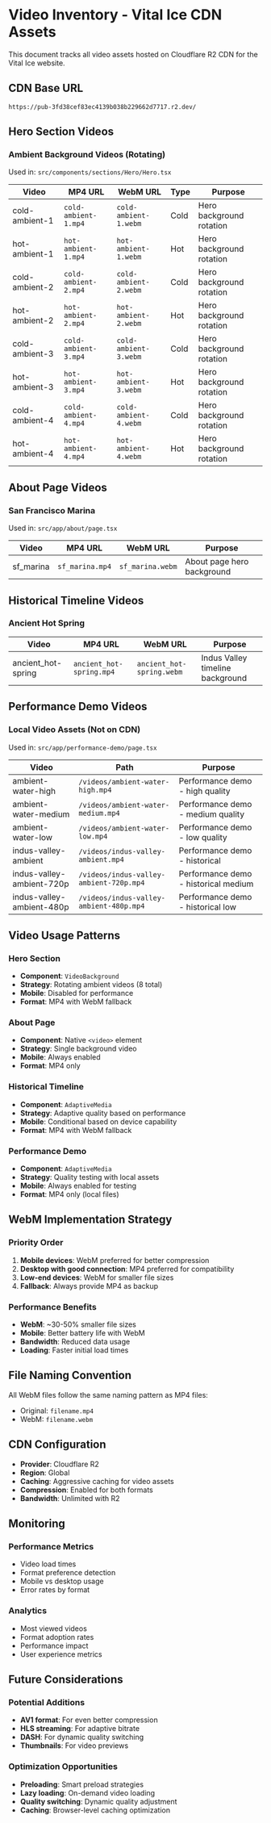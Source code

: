 # Video Inventory - Vital Ice CDN Assets

This document tracks all video assets hosted on Cloudflare R2 CDN for the Vital Ice website.

## CDN Base URL

```
https://pub-3fd38cef83ec4139b038b229662d7717.r2.dev/
```

## Hero Section Videos

### Ambient Background Videos (Rotating)

Used in: `src/components/sections/Hero/Hero.tsx`

| Video          | MP4 URL              | WebM URL              | Type | Purpose                  |
| -------------- | -------------------- | --------------------- | ---- | ------------------------ |
| cold-ambient-1 | `cold-ambient-1.mp4` | `cold-ambient-1.webm` | Cold | Hero background rotation |
| hot-ambient-1  | `hot-ambient-1.mp4`  | `hot-ambient-1.webm`  | Hot  | Hero background rotation |
| cold-ambient-2 | `cold-ambient-2.mp4` | `cold-ambient-2.webm` | Cold | Hero background rotation |
| hot-ambient-2  | `hot-ambient-2.mp4`  | `hot-ambient-2.webm`  | Hot  | Hero background rotation |
| cold-ambient-3 | `cold-ambient-3.mp4` | `cold-ambient-3.webm` | Cold | Hero background rotation |
| hot-ambient-3  | `hot-ambient-3.mp4`  | `hot-ambient-3.webm`  | Hot  | Hero background rotation |
| cold-ambient-4 | `cold-ambient-4.mp4` | `cold-ambient-4.webm` | Cold | Hero background rotation |
| hot-ambient-4  | `hot-ambient-4.mp4`  | `hot-ambient-4.webm`  | Hot  | Hero background rotation |

## About Page Videos

### San Francisco Marina

Used in: `src/app/about/page.tsx`

| Video     | MP4 URL         | WebM URL         | Purpose                    |
| --------- | --------------- | ---------------- | -------------------------- |
| sf_marina | `sf_marina.mp4` | `sf_marina.webm` | About page hero background |

## Historical Timeline Videos

### Ancient Hot Spring

| Video              | MP4 URL                  | WebM URL                  | Purpose                          |
| ------------------ | ------------------------ | ------------------------- | -------------------------------- |
| ancient_hot-spring | `ancient_hot-spring.mp4` | `ancient_hot-spring.webm` | Indus Valley timeline background |

## Performance Demo Videos

### Local Video Assets (Not on CDN)

Used in: `src/app/performance-demo/page.tsx`

| Video                     | Path                                    | Purpose                              |
| ------------------------- | --------------------------------------- | ------------------------------------ |
| ambient-water-high        | `/videos/ambient-water-high.mp4`        | Performance demo - high quality      |
| ambient-water-medium      | `/videos/ambient-water-medium.mp4`      | Performance demo - medium quality    |
| ambient-water-low         | `/videos/ambient-water-low.mp4`         | Performance demo - low quality       |
| indus-valley-ambient      | `/videos/indus-valley-ambient.mp4`      | Performance demo - historical        |
| indus-valley-ambient-720p | `/videos/indus-valley-ambient-720p.mp4` | Performance demo - historical medium |
| indus-valley-ambient-480p | `/videos/indus-valley-ambient-480p.mp4` | Performance demo - historical low    |

## Video Usage Patterns

### Hero Section

- **Component**: `VideoBackground`
- **Strategy**: Rotating ambient videos (8 total)
- **Mobile**: Disabled for performance
- **Format**: MP4 with WebM fallback

### About Page

- **Component**: Native `<video>` element
- **Strategy**: Single background video
- **Mobile**: Always enabled
- **Format**: MP4 only

### Historical Timeline

- **Component**: `AdaptiveMedia`
- **Strategy**: Adaptive quality based on performance
- **Mobile**: Conditional based on device capability
- **Format**: MP4 with WebM fallback

### Performance Demo

- **Component**: `AdaptiveMedia`
- **Strategy**: Quality testing with local assets
- **Mobile**: Always enabled for testing
- **Format**: MP4 only (local files)

## WebM Implementation Strategy

### Priority Order

1. **Mobile devices**: WebM preferred for better compression
2. **Desktop with good connection**: MP4 preferred for compatibility
3. **Low-end devices**: WebM for smaller file sizes
4. **Fallback**: Always provide MP4 as backup

### Performance Benefits

- **WebM**: ~30-50% smaller file sizes
- **Mobile**: Better battery life with WebM
- **Bandwidth**: Reduced data usage
- **Loading**: Faster initial load times

## File Naming Convention

All WebM files follow the same naming pattern as MP4 files:

- Original: `filename.mp4`
- WebM: `filename.webm`

## CDN Configuration

- **Provider**: Cloudflare R2
- **Region**: Global
- **Caching**: Aggressive caching for video assets
- **Compression**: Enabled for both formats
- **Bandwidth**: Unlimited with R2

## Monitoring

### Performance Metrics

- Video load times
- Format preference detection
- Mobile vs desktop usage
- Error rates by format

### Analytics

- Most viewed videos
- Format adoption rates
- Performance impact
- User experience metrics

## Future Considerations

### Potential Additions

- **AV1 format**: For even better compression
- **HLS streaming**: For adaptive bitrate
- **DASH**: For dynamic quality switching
- **Thumbnails**: For video previews

### Optimization Opportunities

- **Preloading**: Smart preload strategies
- **Lazy loading**: On-demand video loading
- **Quality switching**: Dynamic quality adjustment
- **Caching**: Browser-level caching optimization
